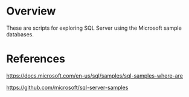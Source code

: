 # Overview

These are scripts for exploring SQL Server using the Microsoft sample databases.

# References

https://docs.microsoft.com/en-us/sql/samples/sql-samples-where-are

https://github.com/microsoft/sql-server-samples
